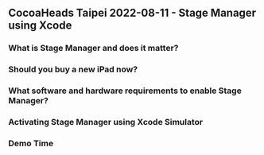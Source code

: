 ## CocoaHeads Taipei 2022-08-11 - Stage Manager using Xcode ##

### What is Stage Manager and does it matter?

### Should you buy a new iPad now?

### What software and hardware requirements to enable Stage Manager?

### Activating Stage Manager using Xcode Simulator

### Demo Time
